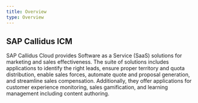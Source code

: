 ```yaml
---
title: Overview
type: Overview
---
```


## SAP Callidus ICM

SAP Callidus Cloud provides Software as a Service (SaaS) solutions for marketing and sales effectiveness. The suite of solutions includes applications to identify the right leads, ensure proper territory and quota distribution, enable sales forces, automate quote and proposal generation, and streamline sales compensation. Additionally, they offer applications for customer experience monitoring, sales gamification, and learning management including content authoring.